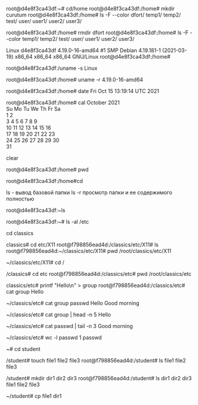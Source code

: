 root@d4e8f3ca43df:~# cd/home
root@d4e8f3ca43df:/home# mkdir curutum
root@d4e8f3ca43df:/home# ls -F --color
dfort/  temp1/  temp2/  test/  user/  user1/  user2/  user3/

 root@d4e8f3ca43df:/home# rmdir dfort
 root@d4e8f3ca43df:/home# ls -F --color
temp1/  temp2/  test/  user/  user1/  user2/  user3/

 Linux d4e8f3ca43df 4.19.0-16-amd64 #1 SMP Debian 4.19.181-1 (2021-03-19) x86_64 x86_64 x86_64 GNU/Linux
 root@d4e8f3ca43df:/home#

root@d4e8f3ca43df:/uname -s
Linux

 root@d4e8f3ca43df:/home# uname -r
 4.19.0-16-amd64

 root@d4e8f3ca43df:/home# date
 Fri Oct 15 13:19:14 UTC 2021

root@d4e8f3ca43df:/home#  cal
October 2021      
Su Mo Tu We Th Fr Sa  
                1  2  
 3  4  5  6  7  8  9  
10 11 12 13 14 15 16  
17 18 19 20 21 22 23  
24 25 26 27 28 29 30  
                  31                

clear

root@d4e8f3ca43df:/home# pwd

root@d4e8f3ca43df:/home#cd

ls - вывод базовой папки ls -r просмотр папки и ее содержимого полностью

root@d4e8f3ca43df:~ls

root@d4e8f3ca43df:~# ls -al /etc

cd classics

classics# cd etc/X11 root@f798856ead4d:/classics/etc/X11# ls root@f798856ead4d:~/classics/etc/X11# pwd /root/classics/etc/X11

~/classics/etc/X11# cd /

/classics# cd etc root@f798856ead4d:/classics/etc# pwd /root/classics/etc

classics/etc# printf "Hello\n" > group root@f798856ead4d:/classics/etc# cat group Hello

~/classics/etc# cat group passwd Hello Good morning

~/classics/etc# cat group | head -n 5 Hello

~/classics/etc# cat passwd | tail -n 3 Good morning

~/classics/etc# wc -l passwd
1 passwd

~# cd student

/student# touch file1 file2 file3 root@f798856ead4d:/student# ls file1 file2 file3

/student# mkdir dir1 dir2 dir3 root@f798856ead4d:/student# ls dir1 dir2 dir3 file1 file2 file3

~/student# cp file1 dir1
